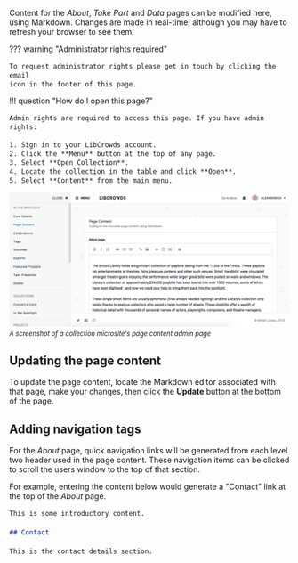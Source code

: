 Content for the *About*, *Take Part* and *Data* pages can be modified here,
using Markdown. Changes are made in real-time, although you may have to refresh
your browser to see them.

??? warning "Administrator rights required"

    To request administrator rights please get in touch by clicking the email
    icon in the footer of this page.

!!! question "How do I open this page?"

    Admin rights are required to access this page. If you have admin rights:

    1. Sign in to your LibCrowds account.
    2. Click the **Menu** button at the top of any page.
    3. Select **Open Collection**.
    4. Locate the collection in the table and click **Open**.
    5. Select **Content** from the main menu.

![A screenshot of a collection microsite's page content admin page](/assets/img/collection/content.png?raw=true)
<br><small>*A screenshot of a collection microsite's page content admin page*</small>

## Updating the page content

To update the page content, locate the Markdown editor associated with that
page, make your changes, then click the **Update** button at the bottom of the
page.

## Adding navigation tags

For the *About* page, quick navigation links will be generated from each level
two header used in the page content. These navigation items can be clicked to
scroll the users window to the top of that section.

For example, entering the content below would generate a "Contact" link at the
top of the *About* page.

```markdown
This is some introductory content.

## Contact

This is the contact details section.
```
